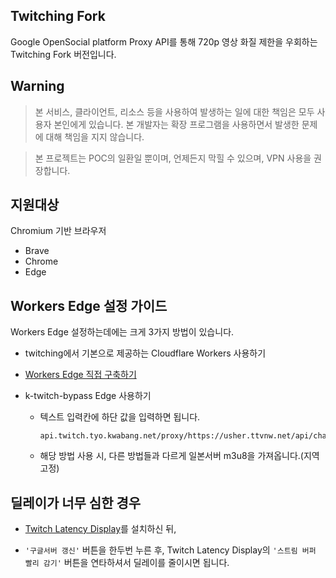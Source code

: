 ## Twitching Fork

Google OpenSocial platform Proxy API를 통해 720p 영상 화질 제한을 우회하는 Twitching Fork 버전입니다.

## Warning

> 본 서비스, 클라이언트, 리소스 등을 사용하여 발생하는 일에 대한 책임은 모두 사용자 본인에게 있습니다. 본 개발자는 확장 프로그램을 사용하면서 발생한 문제에 대해 책임을 지지 않습니다.

> 본 프로젝트는 POC의 일환일 뿐이며, 언제든지 막힐 수 있으며, VPN 사용을 권장합니다.

## 지원대상

Chromium 기반 브라우저
- Brave
- Chrome
- Edge

## Workers Edge 설정 가이드

Workers Edge 설정하는데에는 크게 3가지 방법이 있습니다.
- twitching에서 기본으로 제공하는 Cloudflare Workers 사용하기

- [Workers Edge 직접 구축하기](https://github.com/So-chiru/twitching#%EC%A7%81%EC%A0%91-%EA%B5%AC%EC%B6%95%ED%95%98%EA%B8%B0)

- k-twitch-bypass Edge 사용하기
  - 텍스트 입력칸에 하단 값을 입력하면 됩니다.
    ```
    api.twitch.tyo.kwabang.net/proxy/https://usher.ttvnw.net/api/channel/hls
    ```
  - 해당 방법 사용 시, 다른 방법들과 다르게 일본서버 m3u8을 가져옵니다.(지역 고정)


## 딜레이가 너무 심한 경우

- [Twitch Latency Display](https://chrome.google.com/webstore/detail/twitch-latency-display/gfbfblhgcnaceejlekkogpbjjogdealk)를 설치하신 뒤,

- `'구글서버 갱신'` 버튼을 한두번 누른 후, Twitch Latency Display의 `'스트림 버퍼 빨리 감기'` 버튼을 연타하셔서 딜레이를 줄이시면 됩니다.
